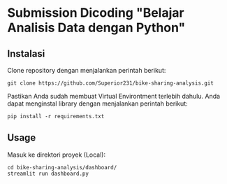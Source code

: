 # Submission Dicoding "Belajar Analisis Data dengan Python"
## Instalasi
Clone repository dengan menjalankan perintah berikut:

```shell
git clone https://github.com/Superior231/bike-sharing-analysis.git
```

Pastikan Anda sudah membuat Virtual Environtment terlebih dahulu. Anda dapat menginstal library dengan menjalankan perintah berikut:

```shell
pip install -r requirements.txt
```

## Usage
Masuk ke direktori proyek (Local):

```shell
cd bike-sharing-analysis/dashboard/
streamlit run dashboard.py
```